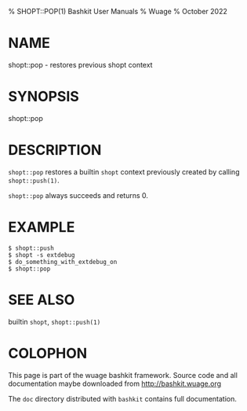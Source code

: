 % SHOPT::POP(1) Bashkit User Manuals
% Wuage
% October 2022

# NAME

shopt::pop - restores previous shopt context

# SYNOPSIS

shopt::pop

# DESCRIPTION

`shopt::pop` restores a builtin `shopt` context previously created
by calling `shopt::push(1)`.

`shopt::pop` always succeeds and returns 0.

# EXAMPLE

    $ shopt::push
    $ shopt -s extdebug
    $ do_something_with_extdebug_on
    $ shopt::pop

# SEE ALSO

builtin `shopt`, `shopt::push(1)`

# COLOPHON
This page is part of the wuage bashkit framework. Source code and all
documentation maybe downloaded from <http://bashkit.wuage.org>

The `doc` directory distributed with `bashkit` contains full documentation.
